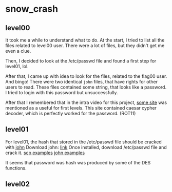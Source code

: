 # snow_crash

## level00

It took me a while to understand what to do.
At the start, I tried to list all the files related to level00 user.
There were a lot of files, but they didn't get me even a clue.

Then, I decided to look at the /etc/passwd file and found a first step for level01, lol.

After that, I came up with idea to look for the files, related to the flag00 user. And bingo!
There were two identical `john` files, that have rights for other users to read.
These files contained some string, that looks like a password.
I tried to login with this password but unsuccessfully.

After that I remembered that in the intra video for this project, [some site](https://www.dcode.fr/) was mentioned as a useful for first levels.
This site contained caesar cypher decoder, which is perfectly worked for the password. (ROT11)

## level01

For level01, the hash that stored in the /etc/passwd file should be cracked with [john](https://www.openwall.com/john/)
Download john: [link](https://download.openwall.net/pub/projects/john/contrib/macosx/)
Once installed, download /etc/passwd file and crack it.
[scp examples](http://www.hypexr.org/linux_scp_help.php)
[john examples](https://www.openwall.com/john/doc/EXAMPLES.shtml)

It seems that password was hash was produced by some of the DES functions.

## level02

